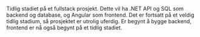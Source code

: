 Tidlig stadiet på et fullstack prosjekt. Dette vil ha .NET API og SQL som backend og database, og Angular som frontend. Det er fortsatt på et veldig tidlig stadium, så prosjektet er utrolig uferdig. Er begynt å bygge backend, frontend er nå også begynt på et tidlig stadiet.
